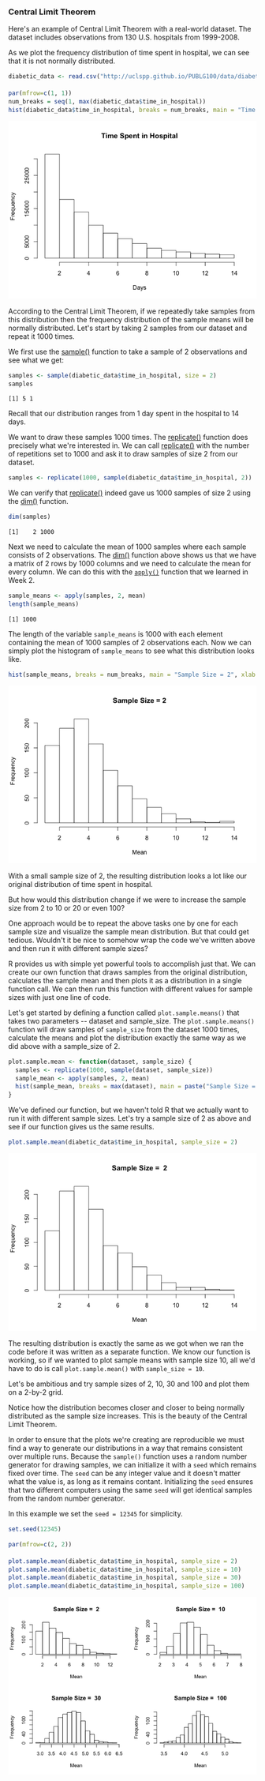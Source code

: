 ### Central Limit Theorem

Here's an example of Central Limit Theorem with a real-world dataset. The dataset includes observations from 130 U.S. hospitals from 1999-2008.

As we plot the frequency distribution of time spent in hospital, we can see that it is not normally distributed.

``` r
diabetic_data <- read.csv("http://uclspp.github.io/PUBLG100/data/diabetic_data.csv")

par(mfrow=c(1, 1))
num_breaks = seq(1, max(diabetic_data$time_in_hospital))
hist(diabetic_data$time_in_hospital, breaks = num_breaks, main = "Time Spent in Hospital", xlab = "Days")
```

![](clt_files/figure-markdown_github+backtick_code_blocks+autolink_bare_uris/unnamed-chunk-1-1.png)

According to the Central Limit Theorem, if we repeatedly take samples from this distribution then the frequency distribution of the sample means will be normally distributed. Let's start by taking 2 samples from our dataset and repeat it 1000 times.

We first use the [sample()](http://bit.ly/R_sample) function to take a sample of 2 observations and see what we get:

``` r
samples <- sample(diabetic_data$time_in_hospital, size = 2)
samples
```

    [1] 5 1

Recall that our distribution ranges from 1 day spent in the hospital to 14 days.

We want to draw these samples 1000 times. The [replicate()](http://bit.ly/R_replicate) function does precisely what we're interested in. We can call [replicate()](http://bit.ly/R_replicate) with the number of repetitions set to 1000 and ask it to draw samples of size 2 from our dataset.

``` r
samples <- replicate(1000, sample(diabetic_data$time_in_hospital, 2))
```

We can verify that [replicate()](http://bit.ly/R_replicate) indeed gave us 1000 samples of size 2 using the [dim()](http://bit.ly/R_dim) function.

``` r
dim(samples)
```

    [1]    2 1000

Next we need to calculate the mean of 1000 samples where each sample consists of 2 observations. The [dim()](http://bit.ly/R_dim) function above shows us that we have a matrix of 2 rows by 1000 columns and we need to calculate the mean for every column. We can do this with the [`apply()`](http://bit.ly/R_apply) function that we learned in Week 2.

``` r
sample_means <- apply(samples, 2, mean)
length(sample_means)
```

    [1] 1000

The length of the variable `sample_means` is 1000 with each element containing the mean of 1000 samples of 2 observations each. Now we can simply plot the histogram of `sample_means` to see what this distribution looks like.

``` r
hist(sample_means, breaks = num_breaks, main = "Sample Size = 2", xlab = "Mean")
```

![](clt_files/figure-markdown_github+backtick_code_blocks+autolink_bare_uris/unnamed-chunk-6-1.png)

With a small sample size of 2, the resulting distribution looks a lot like our original distribution of time spent in hospital.

But how would this distribution change if we were to increase the sample size from 2 to 10 or 20 or even 100?

One approach would be to repeat the above tasks one by one for each sample size and visualize the sample mean distribution. But that could get tedious. Wouldn't it be nice to somehow wrap the code we've written above and then run it with different sample sizes?

R provides us with simple yet powerful tools to accomplish just that. We can create our own function that draws samples from the original distribution, calculates the sample mean and then plots it as a distribution in a single function call. We can then run this function with different values for sample sizes with just one line of code.

Let's get started by defining a function called `plot.sample.means()` that takes two parameters -- dataset and sample\_size. The `plot.sample.means()` function will draw samples of `sample_size` from the dataset 1000 times, calculate the means and plot the distribution exactly the same way as we did above with a sample\_size of 2.

``` r
plot.sample.mean <- function(dataset, sample_size) {
  samples <- replicate(1000, sample(dataset, sample_size))
  sample_mean <- apply(samples, 2, mean)
  hist(sample_mean, breaks = max(dataset), main = paste("Sample Size = ", sample_size), xlab = "Mean")
}
```

We've defined our function, but we haven't told R that we actually want to run it with different sample sizes. Let's try a sample size of 2 as above and see if our function gives us the same results.

``` r
plot.sample.mean(diabetic_data$time_in_hospital, sample_size = 2)
```

![](clt_files/figure-markdown_github+backtick_code_blocks+autolink_bare_uris/unnamed-chunk-8-1.png)

The resulting distribution is exactly the same as we got when we ran the code before it was written as a separate function. We know our function is working, so if we wanted to plot sample means with sample size 10, all we'd have to do is call `plot.sample.mean()` with `sample_size = 10`.

Let's be ambitious and try sample sizes of 2, 10, 30 and 100 and plot them on a 2-by-2 grid.

Notice how the distribution becomes closer and closer to being normally distributed as the sample size increases. This is the beauty of the Central Limit Theorem.

In order to ensure that the plots we're creating are reproducible we must find a way to generate our distributions in a way that remains consistent over multiple runs. Because the `sample()` function uses a random number generator for drawing samples, we can initialize it with a `seed` which remains fixed over time. The `seed` can be any integer value and it doesn't matter what the value is, as long as it remains contant. Initializing the `seed` ensures that two different computers using the same `seed` will get identical samples from the random number generator.

In this example we set the `seed = 12345` for simplicity.

``` r
set.seed(12345)
```

``` r
par(mfrow=c(2, 2))

plot.sample.mean(diabetic_data$time_in_hospital, sample_size = 2)
plot.sample.mean(diabetic_data$time_in_hospital, sample_size = 10)
plot.sample.mean(diabetic_data$time_in_hospital, sample_size = 30)
plot.sample.mean(diabetic_data$time_in_hospital, sample_size = 100)
```

![](clt_files/figure-markdown_github+backtick_code_blocks+autolink_bare_uris/unnamed-chunk-10-1.png)

<script src="https://ajax.googleapis.com/ajax/libs/jquery/1.11.3/jquery.min.js"></script>
<script src="../js/main.js"></script>
